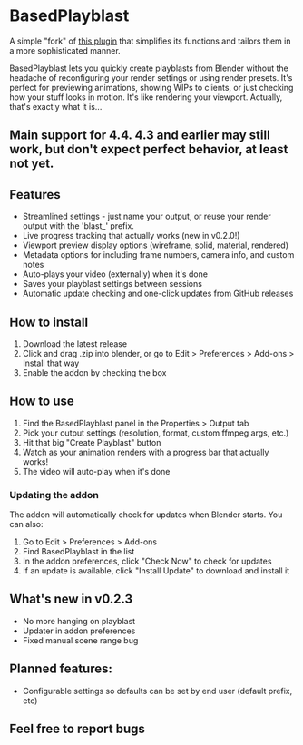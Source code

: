 # BasedPlayblast

A simple "fork" of [this plugin](https://blenderartists.org/t/free-playblast-addon/1450365) that simplifies its functions and tailors them in a more sophisticated manner.

BasedPlayblast lets you quickly create playblasts from Blender without the headache of reconfiguring your render settings or using render presets. It's perfect for previewing animations, showing WIPs to clients, or just checking how your stuff looks in motion. It's like rendering your viewport. Actually, that's exactly what it is...

## Main support for 4.4. 4.3 and earlier may still work, but don't expect perfect behavior, at least not yet.

## Features

- Streamlined settings - just name your output, or reuse your render output with the 'blast_' prefix.
- Live progress tracking that actually works (new in v0.2.0!)
- Viewport preview display options (wireframe, solid, material, rendered)
- Metadata options for including frame numbers, camera info, and custom notes
- Auto-plays your video (externally) when it's done
- Saves your playblast settings between sessions
- Automatic update checking and one-click updates from GitHub releases

## How to install

1. Download the latest release
2. Click and drag .zip into blender, or go to Edit > Preferences > Add-ons > Install that way
3. Enable the addon by checking the box

## How to use

1. Find the BasedPlayblast panel in the Properties > Output tab
2. Pick your output settings (resolution, format, custom ffmpeg args, etc.)
3. Hit that big "Create Playblast" button
4. Watch as your animation renders with a progress bar that actually works!
5. The video will auto-play when it's done

### Updating the addon

The addon will automatically check for updates when Blender starts. You can also:

1. Go to Edit > Preferences > Add-ons
2. Find BasedPlayblast in the list
3. In the addon preferences, click "Check Now" to check for updates
4. If an update is available, click "Install Update" to download and install it

## What's new in v0.2.3

- No more hanging on playblast
- Updater in addon preferences
- Fixed manual scene range bug

## Planned features:

- Configurable settings so defaults can be set by end user (default prefix, etc)

## Feel free to report bugs